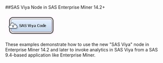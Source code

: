 ##SAS Viya Node in SAS Enterprise Miner 14.2+

![alt text](../README_imgs/SASViyaNode.JPG "SAS Viya Node")

These examples demonstrate how to use the new "SAS Viya" node in Enterprise Miner 14.2 and later to invoke analytics in SAS Viya from a SAS 9.4-based application like Enterprise Miner.
